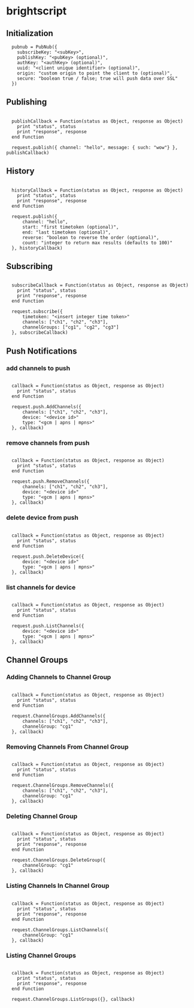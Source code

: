# brightscript



## Initialization

```brightscript
  pubnub = PubNub({
    subscribeKey: "<subKey>",
    publishKey: "<pubKey> (optional)",
    authKey: "<authKey> (optional)",
    uuid: "<client unique identifier> (optional)",
    origin: "custom origin to point the client to (optional)",
    secure: "boolean true / false; true will push data over SSL"
  })
```

## Publishing

```brightscript

  publishCallback = Function(status as Object, response as Object)
    print "status", status
    print "response", response
  end Function

  request.publish({ channel: "hello", message: { such: "wow"} }, publishCallback)

```

## History

```brightscript

  historyCallback = Function(status as Object, response as Object)
    print "status", status
    print "response", response
  end Function

  request.publish({
      channel: "hello",
      start: "first timetoken (optional)",
      end: "last timetoken (optional)",
      reverse: "boolean to reverse the order (optional)",
      count: "integer to return max results (defaults to 100)"
  }, historyCallback)

```

## Subscribing

```brightscript

  subscribeCallback = Function(status as Object, response as Object)
    print "status", status
    print "response", response
  end Function

  request.subscribe({
      timetoken: "<insert integer time token>"
      channels: ["ch1", "ch2", "ch3"],
      channelGroups: ["cg1", "cg2", "cg3"]
  }, subscribeCallback)

```

## Push Notifications

### add channels to push

```brightscript

  callback = Function(status as Object, response as Object)
    print "status", status
  end Function

  request.push.AddChannels({
      channels: ["ch1", "ch2", "ch3"],
      device: "<device id>"
      type: "<gcm | apns | mpns>"
  }, callback)

```

### remove channels from push

```brightscript

  callback = Function(status as Object, response as Object)
    print "status", status
  end Function

  request.push.RemoveChannels({
      channels: ["ch1", "ch2", "ch3"],
      device: "<device id>"
      type: "<gcm | apns | mpns>"
  }, callback)

```

### delete device from push

```brightscript

  callback = Function(status as Object, response as Object)
    print "status", status
  end Function

  request.push.DeleteDevice({
      device: "<device id>"
      type: "<gcm | apns | mpns>"
  }, callback)

```

### list channels for device

```brightscript

  callback = Function(status as Object, response as Object)
    print "status", status
  end Function

  request.push.ListChannels({
      device: "<device id>"
      type: "<gcm | apns | mpns>"
  }, callback)

```

## Channel Groups

### Adding Channels to Channel Group

```brightscript

  callback = Function(status as Object, response as Object)
    print "status", status
  end Function

  request.ChannelGroups.AddChannels({
      channels: ["ch1", "ch2", "ch3"],
      channelGroup: "cg1"
  }, callback)

```

### Removing Channels From Channel Group

```brightscript

  callback = Function(status as Object, response as Object)
    print "status", status
  end Function

  request.ChannelGroups.RemoveChannels({
      channels: ["ch1", "ch2", "ch3"],
      channelGroup: "cg1"
  }, callback)

```

### Deleting Channel Group

```brightscript

  callback = Function(status as Object, response as Object)
    print "status", status
    print "response", response
  end Function

  request.ChannelGroups.DeleteGroup({
      channelGroup: "cg1"
  }, callback)
```

### Listing Channels In Channel Group

```brightscript

  callback = Function(status as Object, response as Object)
    print "status", status
    print "response", response
  end Function

  request.ChannelGroups.ListChannels({
      channelGroup: "cg1"
  }, callback)
```

### Listing Channel Groups

```brightscript

  callback = Function(status as Object, response as Object)
    print "status", status
    print "response", response
  end Function

  request.ChannelGroups.ListGroups({}, callback)
```
